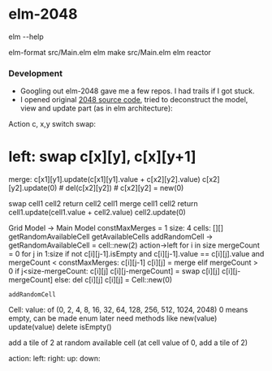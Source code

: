 # elm-2048

elm --help

elm-format src/Main.elm
elm make src/Main.elm
elm reactor


### Development 

* Googling out elm-2048 gave me a few repos. I had trails if I got stuck.
* I opened original [2048 source code](), tried to deconstruct the model, view and update part (as in elm architecture):
 
Action c, x,y
 switch
  swap: 
  # left: swap c[x][y], c[x][y+1]
  
  merge: c[x1][y1].update(c[x1][y1].value + c[x2][y2].value)
         c[x2][y2].update(0)
         # del(c[x2][y2])
         # c[x2][y2] = new(0)
  
  
swap cell1 cell2
    return cell2 cell1
merge cell1 cell2
    return cell1.update(cell1.value + cell2.value) cell2.update(0)
   
 
Grid Model -> Main Model
constMaxMerges = 1
size: 4
cells: [][]
getRandomAvailableCell
getAvailableCells
addRandomCell
 -> getRandomAvailableCell = cell::new(2)
action->left
    for i in size
        mergeCount = 0
        for j in 1:size
            if not c[i][j-1].isEmpty and c[i][j-1].value == c[i][j].value and mergeCount < constMaxMerges:
                c[i][j-1] c[i][j] = merge
            elif mergeCount > 0
                if j<size-mergeCount:
                    c[i][j] c[i][j-mergeCount] = swap c[i][j] c[i][j-mergeCount]
                else:
                    del c[i][j]
                    c[i][j] = Cell::new(0)
    
    addRandomCell
    
                
                

Cell:
value: of (0, 2, 4, 8, 16, 32, 64, 128, 256, 512, 1024, 2048) 0 means empty, can be made enum later
need methods like 
new(value)
update(value)
delete
isEmpty()


add a tile of 2 at random available cell (at cell value of 0, add a tile of 2)

action:
 left: 
 right:
 up:
 down:
 

 



